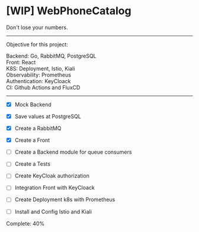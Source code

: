 # [WIP] WebPhoneCatalog
Don't lose your numbers.
<hr>

Objective for this project:

Backend: Go, RabbitMQ, PostgreSQL<br/>
Front: React<br/>
K8S: Deployment, Istio, Kiali<br/>
Observability: Prometheus<br/>
Authentication: KeyCloack<br/>
CI: Github Actions and FluxCD
<hr>

- [x] Mock Backend
- [x] Save values at PostgreSQL
- [x] Create a RabbitMQ
- [x] Create a Front
- [ ] Create a Backend module for queue consumers
- [ ] Create a Tests
- [ ] Create KeyCloak authorization
- [ ] Integration Front with KeyCloack
- [ ] Create Deployment k8s with Prometheus
- [ ] Install and Config Istio and Kiali



Complete: 40%
